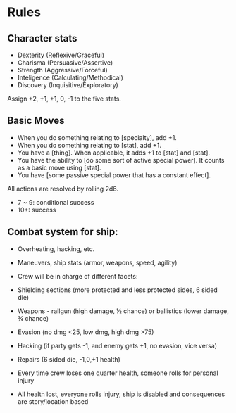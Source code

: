 # Rules


## Character stats
* Dexterity (Reflexive/Graceful)
* Charisma (Persuasive/Assertive)
* Strength (Aggressive/Forceful)
* Inteligence (Calculating/Methodical)
* Discovery (Inquisitive/Exploratory)

Assign +2, +1, +1, 0, -1 to the five stats.

## Basic Moves
* When you do something relating to [specialty], add +1.
* When you do something relating to [stat], add +1.
* You have a [thing]. When applicable, it adds +1 to [stat] and [stat].
* You have the ability to [do some sort of active special power]. It counts as a basic move using [stat].
* You have [some passive special power that has a constant effect].

All actions are resolved by rolling 2d6. 
* 7 ~ 9: conditional success
* 10+: success

## Combat system for ship:

* Overheating, hacking, etc.

* Maneuvers, ship stats (armor, weapons, speed, agility)

* Crew will be in charge of different facets:
* Shielding sections (more protected and less protected sides, 6 sided die)
* Weapons - railgun (high damage, ½ chance) or ballistics (lower damage, ¾ chance)
* Evasion (no dmg <25, low dmg, high dmg >75)
* Hacking (if party gets -1, and enemy gets +1, no evasion, vice versa)
* Repairs (6 sided die, -1,0,+1 health)

* Every time crew loses one quarter health, someone rolls for personal injury

* All health lost, everyone rolls injury, ship is disabled and consequences are story/location based
